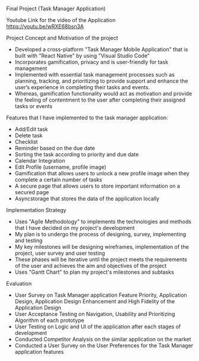 Final Project (Task Manager Application)

Youtube Link for the video of the Application
https://youtu.be/wRXE68bsn3A 

Project Concept and Motivation of the project
- Developed a cross-platform "Task Manager Mobile Application" that is built with "React Native" by using "Visual Studio Code"
- Incorporates gamification, privacy and is user-friendly for task management
- Implemented with essential task management processes such as  planning, tracking, and prioritizing to provide support and enhance the user’s experience in completing their tasks and events.
- Whereas, gamification functionality would act as motivation and provide the feeling of contentment to the user after completing their assigned tasks or events

Features that I have implemented to the task manager application: 
- Add/Edit task
- Delete task
- Checklist
- Reminder based on the due date
- Sorting the task according to priority and due date
- Calendar Integration
- Edit Profile (username, profile image)
- Gamification that allows users to unlock a new profile image when they complete a certain number of tasks
- A secure page that allows users to store important information on a secured page
- Asyncstorage that stores the data of the application locally 

Implementation Strategy
- Uses "Agile Methodology" to implements the technologies and methods that I have decided on my project's development
- My plan is to undergo the process of designing, survey, implementing and testing
- My key milestones will be designing wireframes, implementation of the project, user survey and user testing
- These phases will be iterative until the project meets the requirements of the user and achieves the aim and objectives of the project
- Uses "Gantt Chart" to plan my project's milestones and subtasks

Evaluation
- User Survey on Task Manager application Feature Priority, Application Design, Application Design Enhancement and High Fidelity of the Application Design
- User Acceptance Testing on Navigation, Usability and Prioritizing Algorithm of each prototype
- User Testing on Logic and UI of the application after each stages of development
- Conducted Competitor Analysis on the similar application on the market
- Conducted a User Survey on the User Preferences for the Task Manager application features

